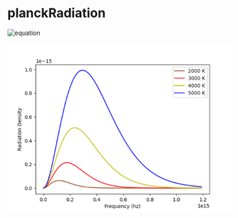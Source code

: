 # planckRadiation
![equation](https://latex.codecogs.com/gif.latex?\frac{8\pi&space;h}{c^{3}}&space;\frac{\nu^{3}}{e^{\frac{h\nu&space;}{kT}}-1})
<br/>
<br/>
![Screenshot](Figure_1.png)
